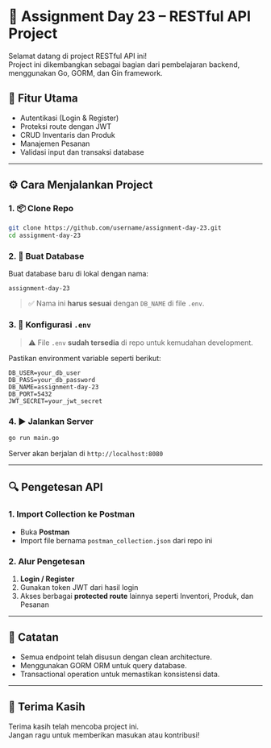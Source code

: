 # 🚀 Assignment Day 23 – RESTful API Project

Selamat datang di project RESTful API ini!  
Project ini dikembangkan sebagai bagian dari pembelajaran backend, menggunakan Go, GORM, dan Gin framework.

## 🧾 Fitur Utama
- Autentikasi (Login & Register)
- Proteksi route dengan JWT
- CRUD Inventaris dan Produk
- Manajemen Pesanan
- Validasi input dan transaksi database

---

## ⚙️ Cara Menjalankan Project

### 1. 📦 Clone Repo
```bash
git clone https://github.com/username/assignment-day-23.git
cd assignment-day-23
```

### 2. 🧪 Buat Database
Buat database baru di lokal dengan nama:
```
assignment-day-23
```

> ✅ Nama ini **harus sesuai** dengan `DB_NAME` di file `.env`.

### 3. 🔐 Konfigurasi `.env`
> ⚠️ File `.env` **sudah tersedia** di repo untuk kemudahan development.

Pastikan environment variable seperti berikut:
```env
DB_USER=your_db_user
DB_PASS=your_db_password
DB_NAME=assignment-day-23
DB_PORT=5432
JWT_SECRET=your_jwt_secret
```

### 4. ▶️ Jalankan Server
```bash
go run main.go
```

Server akan berjalan di `http://localhost:8080`

---

## 🔍 Pengetesan API

### 1. Import Collection ke Postman
- Buka **Postman**
- Import file bernama `postman_collection.json` dari repo ini

### 2. Alur Pengetesan
1. **Login / Register**
2. Gunakan token JWT dari hasil login
3. Akses berbagai **protected route** lainnya seperti Inventori, Produk, dan Pesanan

---

## 📎 Catatan
- Semua endpoint telah disusun dengan clean architecture.
- Menggunakan GORM ORM untuk query database.
- Transactional operation untuk memastikan konsistensi data.

---

## 🙏 Terima Kasih
Terima kasih telah mencoba project ini.  
Jangan ragu untuk memberikan masukan atau kontribusi!
